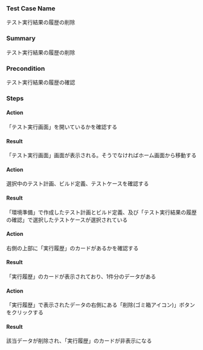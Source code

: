 ### Test Case Name
テスト実行結果の履歴の削除

### Summary
テスト実行結果の履歴の削除

### Precondition
テスト実行結果の履歴の確認

### Steps

#### Action
「テスト実行画面」を開いているかを確認する

#### Result
「テスト実行画面」画面が表示される。そうでなければホーム画面から移動する

#### Action
選択中のテスト計画、ビルド定義、テストケースを確認する

#### Result
「環境準備」で作成したテスト計画とビルド定義、及び「テスト実行結果の履歴の確認」で選択したテストケースが選択されている

#### Action
右側の上部に「実行履歴」のカードがあるかを確認する

#### Result
「実行履歴」のカードが表示されており、1件分のデータがある

#### Action
「実行履歴」で表示されたデータの右側にある「削除(ゴミ箱アイコン)」ボタンをクリックする

#### Result
該当データが削除され、「実行履歴」のカードが非表示になる
